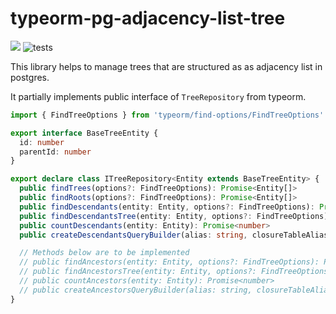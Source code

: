 # typeorm-pg-adjacency-list-tree

<a href="https://codeclimate.com/github/slaviqueue/typeorm-pg-adjacency-list-tree/maintainability"><img src="https://api.codeclimate.com/v1/badges/87bcd3913294f1f2aaf0/maintainability" /></a>
![tests](https://github.com/slaviqueue/typeorm-pg-adjacency-list-tree/workflows/test/badge.svg)

This library helps to manage trees that are structured as as adjacency list in postgres.

It partially implements public interface of `TreeRepository` from typeorm.

```typescript
import { FindTreeOptions } from 'typeorm/find-options/FindTreeOptions'

export interface BaseTreeEntity {
  id: number
  parentId: number
}

export declare class ITreeRepository<Entity extends BaseTreeEntity> {
  public findTrees(options?: FindTreeOptions): Promise<Entity[]>
  public findRoots(options?: FindTreeOptions): Promise<Entity[]>
  public findDescendants(entity: Entity, options?: FindTreeOptions): Promise<Entity[]>
  public findDescendantsTree(entity: Entity, options?: FindTreeOptions): Promise<Entity>
  public countDescendants(entity: Entity): Promise<number>
  public createDescendantsQueryBuilder(alias: string, closureTableAlias: string, entity: Entity)

  // Methods below are to be implemented
  // public findAncestors(entity: Entity, options?: FindTreeOptions): Promise<Entity[]>
  // public findAncestorsTree(entity: Entity, options?: FindTreeOptions): Promise<Entity>
  // public countAncestors(entity: Entity): Promise<number>
  // public createAncestorsQueryBuilder(alias: string, closureTableAlias: string, entity: Entity,)
}
```
